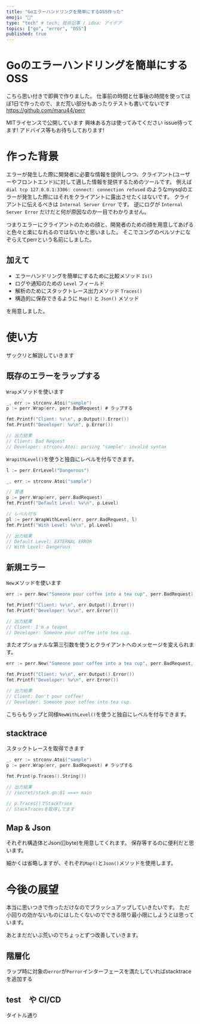 ```yaml
---
title: "Goエラーハンドリングを簡単にするOSS作った"
emoji: "🦔"
type: "tech" # tech: 技術記事 / idea: アイデア
topics: ["go", "error", "OSS"]
published: true
---
```


# Goのエラーハンドリングを簡単にするOSS

こちら思い付きで即興で作りました。
仕事前の時間と仕事後の時間を使ってほぼ1日で作ったので、まだ荒い部分もあったりテストも書いてないです
https://github.com/maru44/perr

MITライセンスで公開しています
興味ある方は使ってみてください
issue待ってます!
アドバイス等もお待ちしております!

# 作った背景

エラーが発生した際に開発者に必要な情報を提供しつつ、クライアント(ユーザーやフロントエンド)に対して適した情報を提供するためのツールです。
例えば `dial tcp 127.0.0.1:3306: connect: connection refused` のようなmysqlのエラーが発生した際にはそれをクライアントに露出させたくはないです。
クライアントに伝えるべきは `Internal Server Error` です。
逆にログが `Internal Server Error` だけだと何が原因なのか一目でわかりません。

つまりエラーにクライアントのための顔と、開発者のための顔を用意してあげると色々と楽になれるのではないかと思いました。
そこでユングのペルソナになぞらえてperrという名前にしました。

## 加えて

- エラーハンドリングを簡単にするために比較メソッド `Is()`
- ログや通知のための `Level` フィールド
- 解析のためにスタックトレース出力メソッド `Traces()`
- 構造的に保存できるように `Map()` と `Json()` メソッド

を用意しました。

# 使い方

ザックリと解説していきます

## 既存のエラーをラップする

`Wrap`メソッドを使います
```go:wrap.go
_, err := strconv.Atoi("sample")
p := perr.Wrap(err, perr.BadRequest) # ラップする

fmt.Printf("Client: %v\n", p.Output().Error())
fmt.Printf("Developer: %v\n", p.Error())

// 出力結果
// Client: Bad Request
// Developer: strconv.Atoi: parsing "sample": invalid syntax
```

`WrapithLevel()`を使うと独自にレベルを付与できます。

```go:withlevel.go
l := perr.ErrLevel("Dangerous")

_, err := strconv.Atoi("sample")

// 普通
p := perr.Wrap(err, perr.BadRequest)
fmt.Printf("Default Level: %v\n", p.Level)

// レベル付与
pl := perr.WrapWithLevel(err, perr.BadRequest, l)
fmt.Printf("With Level: %v\n", pl.Level)

// 出力結果
// Default Level: EXTERNAL ERROR
// With Level: Dangerous
```

## 新規エラー
`New`メソッドを使います
```go:new.go
err := perr.New("Someone pour coffee into a tea cup", perr.BadRequest)

fmt.Printf("Client: %v\n", err.Output().Error())
fmt.Printf("Developer: %v\n", err.Error())

// 出力結果
// Client: I'm a teapot
// Developer: Someone pour coffee into tea cup.
```

またオプショナルな第三引数を使うとクライアントへのメッセージを変えられます。
```go:new2.go
err := perr.New("Someone pour coffee into a tea cup", perr.BadRequest, "Don't pour coffee!")

fmt.Printf("Client: %v\n", err.Output().Error())
fmt.Printf("Developer: %v\n", err.Error())

// 出力結果
// Client: Don't pour coffee!
// Developer: Someone pour coffee into tea cup.
```

こちらもラップと同様`NewWithLevel()`を使うと独自にレベルを付与できます。

## stacktrace
スタックトレースを取得できます
```go:stack.go
_, err := strconv.Atoi("sample")
p := perr.Wrap(err, perr.BadRequest) # ラップする

fmt.Print(p.Traces().String())

// 出力結果
// /secret/stack.go:81 ===> main

// p.Traces()でStackTrace
// StackTracesを取得してます
```

## Map & Json

それぞれ構造体とJson([]byte)を用意してくれます。
保存等するのに便利だと思います。

細かくは省略しますが、それぞれ`Map()`と`Json()`メソッドを使用します。

# 今後の展望

本当に思いつきで作っただけなのでブラッシュアップしていきたいです。
ただ小回りの効かないものにはしたくないのでできる限り最小限にしようとは思っています。

あとまだだいぶ荒いのでちょっとずつ改善していきます。

## 階層化
ラップ時に対象の`error`が`Perror`インターフェースを満たしていればstacktraceを追加する

## test　や CI/CD
タイトル通り
